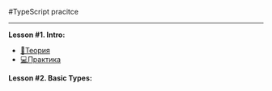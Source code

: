 #TypeScript pracitce

---

**Lesson #1. Intro:**

- [📒Теория](lesson-01-intro/notes.md)
- [💻Практика](lesson-01-intro/app.ts)

**Lesson #2. Basic Types:**
